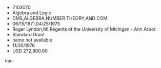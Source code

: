 
* 7103070
* Algebra and Logic
* DMS,ALGEBRA,NUMBER THEORY,AND COM
* 06/15/1971,04/25/1975
* Roger Lyndon,MI,Regents of the University of Michigan - Ann Arbor
* Standard Grant
*   name not available
* 11/30/1976
* USD 272,800.00

nan
